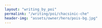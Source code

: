 ```yaml
---
layout: "writing_by_poi"
permalink: "/writing/poi/chacsinic-che"
header-img: "assets/owner/hero/pois-bg.jpg"
---
```


